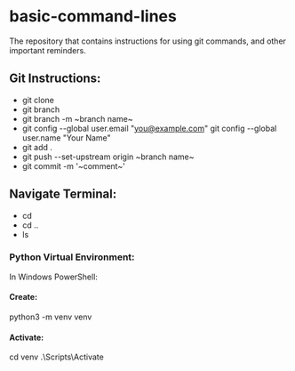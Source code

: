 # basic-command-lines
The repository that contains instructions for using git commands, and other important reminders.

## Git Instructions:

- git clone
- git branch
- git branch -m ~branch name~
- git config --global user.email "you@example.com"
  git config --global user.name "Your Name"
- git add .
- git push --set-upstream origin ~branch name~
- git commit -m '~comment~'

## Navigate Terminal:

- cd
- cd ..
- ls 

### Python Virtual Environment:
In Windows PowerShell:
#### Create:
python3 -m venv venv
#### Activate:
cd venv
.\Scripts\Activate

